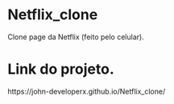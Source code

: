 # Netflix_clone
<p> Clone page da Netflix (feito pelo celular). </p>

# Link do projeto. 

<p> https://john-developerx.github.io/Netflix_clone/ </p>
